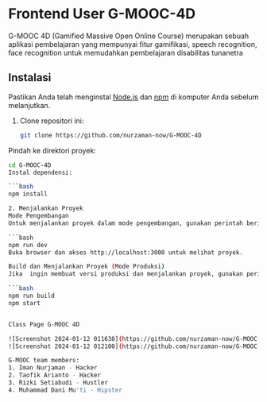 # Frontend User G-MOOC-4D

G-MOOC 4D (Gamified Massive Open Online Course) merupakan sebuah aplikasi pembelajaran  yang mempunyai fitur gamifikasi, speech recognition, face recognition untuk memudahkan pembelajaran disabilitas tunanetra

## Instalasi

Pastikan Anda telah menginstal [Node.js](https://nodejs.org/) dan [npm](https://www.npmjs.com/) di komputer Anda sebelum melanjutkan.

1. Clone repositori ini:
   ```bash
   git clone https://github.com/nurzaman-now/G-MOOC-4D
Pindah ke direktori proyek:

   ```bash
cd G-MOOC-4D
Instal dependensi:

```bash
npm install

2. Menjalankan Proyek
Mode Pengembangan
Untuk menjalankan proyek dalam mode pengembangan, gunakan perintah berikut:

```bash
npm run dev
Buka browser dan akses http://localhost:3000 untuk melihat proyek.

Build dan Menjalankan Proyek (Mode Produksi)
Jika  ingin membuat versi produksi dan menjalankan proyek, gunakan perintah berikut:

```bash
npm run build
npm start


Class Page G-MOOC 4D

![Screenshot 2024-01-12 011638](https://github.com/nurzaman-now/G-MOOC-4D/assets/75087977/12e58087-be5d-416f-9b31-ef7e14c3b34e)
![Screenshot 2024-01-12 012100](https://github.com/nurzaman-now/G-MOOC-4D/assets/75087977/5e027afc-f52b-4df1-b7df-3609778dadd5)

G-MOOC team members:
1. Iman Nurjaman - Hacker
2. Taofik Arianto - Hacker
3. Rizki Setiabudi - Hustler
4. Muhammad Dani Mu'ti - Hipster

